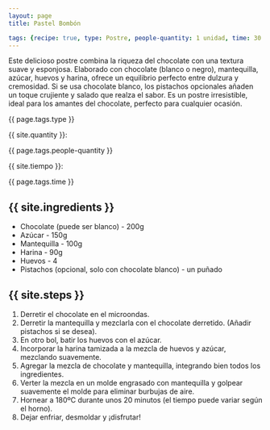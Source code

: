 ```yaml
---
layout: page
title: Pastel Bombón

tags: {recipe: true, type: Postre, people-quantity: 1 unidad, time: 30 min., punctuation: 5}
---
```


<p class="recipe-description">Este delicioso postre combina la riqueza del chocolate con una textura suave y esponjosa. Elaborado con chocolate (blanco o negro), mantequilla, azúcar, huevos y harina, ofrece un equilibrio perfecto entre dulzura y cremosidad. Si se usa chocolate blanco, los pistachos opcionales añaden un toque crujiente y salado que realza el sabor. Es un postre irresistible, ideal para los amantes del chocolate, perfecto para cualquier ocasión.</p>

<div class="recipe-information">
  <div><p class="{{ page.tags.type }}">{{ page.tags.type }}</p></div>
  <div><p>{{ site.quantity }}:</p> {{ page.tags.people-quantity }}</div>
  <div><p>{{ site.tiempo }}:</p> {{ page.tags.time }}</div>
</div>

## {{ site.ingredients }}

  *   Chocolate (puede ser blanco) - 200g
  *   Azúcar - 150g
  *   Mantequilla - 100g
  *   Harina - 90g
  *   Huevos - 4
  *   Pistachos (opcional, solo con chocolate blanco) - un puñado


## {{ site.steps }}

1. Derretir el chocolate en el microondas.
2. Derretir la mantequilla y mezclarla con el chocolate derretido. (Añadir pistachos si se desea).
3. En otro bol, batir los huevos con el azúcar.
4. Incorporar la harina tamizada a la mezcla de huevos y azúcar, mezclando suavemente.
5. Agregar la mezcla de chocolate y mantequilla, integrando bien todos los ingredientes.
6. Verter la mezcla en un molde engrasado con mantequilla y golpear suavemente el molde para eliminar burbujas de aire.
7. Hornear a 180ºC durante unos 20 minutos (el tiempo puede variar según el horno).
8. Dejar enfriar, desmoldar y ¡disfrutar!